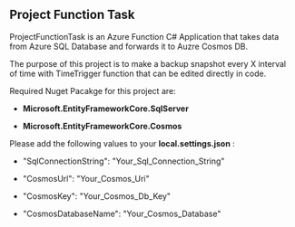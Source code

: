 ## Project Function Task

ProjectFunctionTask is an Azure Function C# Application that takes data from Azure SQL Database and forwards it to Auzre Cosmos DB.

The purpose of this project is to make a backup snapshot every X interval of time with TimeTrigger function that can be edited directly in code.

Required Nuget Pacakge for this project are:

- **Microsoft.EntityFrameworkCore.SqlServer**

- **Microsoft.EntityFrameworkCore.Cosmos**


Please add the following values to your **local.settings.json** :

- "SqlConnectionString": "Your_Sql_Connection_String"

- "CosmosUrl": "Your_Cosmos_Uri"

- "CosmosKey": "Your_Cosmos_Db_Key"

- "CosmosDatabaseName": "Your_Cosmos_Database"

